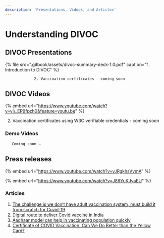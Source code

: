 ```yaml
---
description: 'Presentations, Videos, and Articles'
---
```


# Understanding DIVOC

## DIVOC Presentations <a id="divoc-presentations"></a>

{% file src=".gitbook/assets/divoc-summary-deck-1.0.pdf" caption="1. Introduction to DIVOC" %}

                 2. Vaccination certificates - coming soon

## DIVOC Videos <a id="divoc-videos"></a>

{% embed url="https://www.youtube.com/watch?v=vl\_EP9fpzh0&feature=youtu.be" %}

2. Vaccination certificates using W3C verifiable credentials - coming soon

### Demo Videos <a id="demo-videos"></a>

       Coming soon …

## Press releases <a id="relevant-external-links"></a>

{% embed url="https://www.youtube.com/watch?v=vJRgkhsVvmA" %}

{% embed url="https://www.youtube.com/watch?v=J86YuKJyaEU" %}

### Articles <a id="articles"></a>

1. [The challenge is we don’t have adult vaccination system, must build it from scratch for Covid-19](https://indianexpress.com/article/india/nandan-nilekani-coronavirus-vaccine-tracker-health-sector-economy-6779867/)
2. [Digital route to deliver Covid vaccine in India](https://economictimes.indiatimes.com/markets/expert-view/nandan-nilekani-on-digital-route-to-deliver-covid-vaccine-in-india/articleshow/79208481.cms?from=mdr)
3. [Aadhaar model can help in vaccinating population quickly](https://government.economictimes.indiatimes.com/news/digital-india/aadhaar-model-can-help-in-vaccinating-population-quickly-infosys-chairman-nandan-nilekani/77757327)
4. [Certificate of COVID Vaccination: Can We Do Better than the Yellow Card?](https://www.cgdev.org/blog/certificate-covid-vaccination-can-we-do-better-yellow-card)

